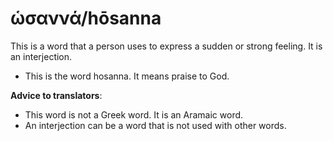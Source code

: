 # ὡσαννά/hōsanna
This is a word that a person uses to express a sudden or strong feeling. It is an interjection.

* This is the word hosanna. It means praise to God.

**Advice to translators**: 
* This word is not a Greek word. It is an Aramaic word.
* An interjection can be a word that is not used with other words.
